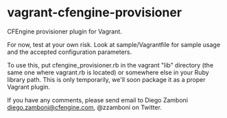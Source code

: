 vagrant-cfengine-provisioner
============================

CFEngine provisioner plugin for Vagrant.

For now, test at your own risk. Look at sample/Vagrantfile for
sample usage and the accepted configuration parameters.

To use this, put cfengine_provisioner.rb in the vagrant "lib"
directory (the same one where vagrant.rb is located) or somewhere else
in your Ruby library path. This is only temporarily, we'll soon
package it as a proper Vagrant plugin.

If you have any comments, please send email to Diego Zamboni
<diego.zamboni@cfengine.com>, @zzamboni on Twitter.
